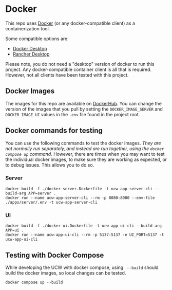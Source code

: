 # Docker

This repo uses [Docker](https://www.docker.com/) (or any docker-compatible client) as a containerization tool.

Some compatible options are:

- [Docker Desktop](https://www.docker.com/products/docker-desktop/)
- [Rancher Desktop](https://rancherdesktop.io/)

Please note, you do not need a "desktop" version of docker to run this project. Any docker-compatible container client is all
that is required. However, not all clients have been tested with this project.

## Docker Images

The images for this repo are available on [DockerHub](https://hub.docker.com/repositories/universalconnectfoundation). You can change the version of the images that you pull by setting
the `DOCKER_IMAGE_SERVER` and `DOCKER_IMAGE_UI` values in the `.env` file found in the project root.

## Docker commands for testing

You can use the following commands to test the docker images. _They are not normally
run separately, and instead are run together, using the `docker compose up` command._
However, there are times when you may want to test the individual docker images, to make sure
they are working as expected, or to debug issues. This allows you to do so.

### Server

```shell
docker build -f ./docker-server.Dockerfile -t ucw-app-server-cli --build-arg APP=server .
docker run --name ucw-app-server-cli --rm -p 8080:8080 --env-file ./apps/server/.env -t ucw-app-server-cli
```

### UI

```shell
docker build -f ./docker-ui.Dockerfile -t ucw-app-ui-cli --build-arg APP=ui .
docker run --name ucw-app-ui-cli --rm -p 5137:5137 -e UI_PORT=5137 -t ucw-app-ui-cli
```

## Testing with Docker Compose

While developing the UCW with docker compose, using ` --build` should build the docker images, so local changes can be tested.

```shell
docker compose up --build
```
